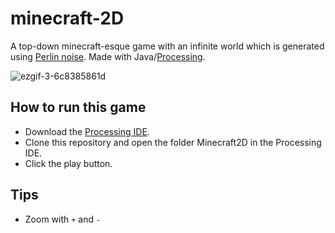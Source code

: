 # minecraft-2D
A top-down minecraft-esque game with an infinite world which is generated using [Perlin noise](https://en.wikipedia.org/wiki/Perlin_noise). Made with Java/[Processing](https://processing.org/).

![ezgif-3-6c8385861d](https://github.com/akerfel/minecraft-2D/assets/45148959/94e0995a-d569-4ace-8449-1f432e0a2ca6)

## How to run this game
- Download the [Processing IDE](https://processing.org/download).
- Clone this repository and open the folder Minecraft2D in the Processing IDE.
- Click the play button.

## Tips
* Zoom with `+` and `-`
